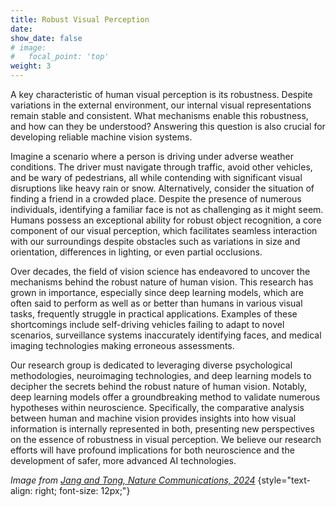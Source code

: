 ```yaml
---
title: Robust Visual Perception
date: 
show_date: false
# image:
#   focal_point: 'top'
weight: 3
---
```


A key characteristic of human visual perception is its robustness. Despite variations in the external environment, our internal visual representations remain stable and consistent. What mechanisms enable this robustness, and how can they be understood? Answering this question is also crucial for developing reliable machine vision systems.

<!--more-->

Imagine a scenario where a person is driving under adverse weather conditions. The driver must navigate through traffic, avoid other vehicles, and be wary of pedestrians, all while contending with significant visual disruptions like heavy rain or snow. Alternatively, consider the situation of finding a friend in a crowded place. Despite the presence of numerous individuals, identifying a familiar face is not as challenging as it might seem. Humans possess an exceptional ability for robust object recognition, a core component of our visual perception, which facilitates seamless interaction with our surroundings despite obstacles such as variations in size and orientation, differences in lighting, or even partial occlusions. 

Over decades, the field of vision science has endeavored to uncover the mechanisms behind the robust nature of human vision. This research has grown in importance, especially since deep learning models, which are often said to perform as well as or better than humans in various visual tasks, frequently struggle in practical applications. Examples of these shortcomings include self-driving vehicles failing to adapt to novel scenarios, surveillance systems inaccurately identifying faces, and medical imaging technologies making erroneous assessments. 

Our research group is dedicated to leveraging diverse psychological methodologies, neuroimaging technologies, and deep learning models to decipher the secrets behind the robust nature of human vision. Notably, deep learning models offer a groundbreaking method to validate numerous hypotheses within neuroscience. Specifically, the comparative analysis between human and machine vision provides insights into how visual information is internally represented in both, presenting new perspectives on the essence of robustness in visual perception. We believe our research efforts will have profound implications for both neuroscience and the development of safer, more advanced AI technologies.

_Image from [Jang and Tong, Nature Communications, 2024](https://www.nature.com/articles/s41467-024-45679-0)_
{style="text-align: right; font-size: 12px;"}